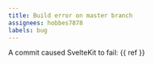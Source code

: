 ```yaml
---
title: Build error on master branch
assignees: hobbes7878
labels: bug
---
```


A commit caused SvelteKit to fail: {{ ref }}
